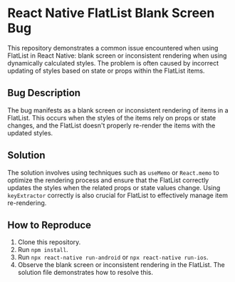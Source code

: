# React Native FlatList Blank Screen Bug

This repository demonstrates a common issue encountered when using FlatList in React Native: blank screen or inconsistent rendering when using dynamically calculated styles.  The problem is often caused by incorrect updating of styles based on state or props within the FlatList items.

## Bug Description
The bug manifests as a blank screen or inconsistent rendering of items in a FlatList. This occurs when the styles of the items rely on props or state changes, and the FlatList doesn't properly re-render the items with the updated styles.

## Solution
The solution involves using techniques such as `useMemo` or `React.memo` to optimize the rendering process and ensure that the FlatList correctly updates the styles when the related props or state values change.  Using `keyExtractor` correctly is also crucial for FlatList to effectively manage item re-rendering.

## How to Reproduce
1. Clone this repository.
2. Run `npm install`.
3. Run `npx react-native run-android` or `npx react-native run-ios`.
4. Observe the blank screen or inconsistent rendering in the FlatList. The solution file demonstrates how to resolve this.
